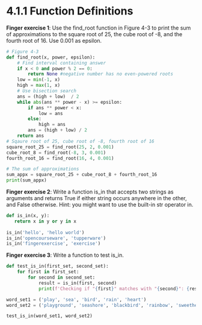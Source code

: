 # 4.1.1 Function Definitions
**Finger exercise 1**: Use the find_root function in Figure 4-3 to print the sum of approximations to the square root of 25, the cube root of -8, and the fourth root of 16. Use 0.001 as epsilon.

```python
# Figure 4-3
def find_root(x, power, epsilon):
    # Find interval containing answer
    if x < 0 and power % 2 == 0:
        return None #negative number has no even-powered roots
    low = min(-1, x)
    high = max(1, x)
    # Use bisection search
    ans = (high + low)  / 2
    while abs(ans ** power - x) >= epsilon:
        if ans ** power < x:
            low = ans
        else:
            high = ans
        ans = (high + low) / 2
    return ans
# Sqaure root of 25, cube root of -8, fourth root of 16
square_root_25 = find_root(25, 2, 0.001) 
cube_root_8 = find_root(-8, 3, 0.001) 
fourth_root_16 = find_root(16, 4, 0.001)

# The sum of approximations
sum_appx = square_root_25 + cube_root_8 + fourth_root_16
print(sum_appx)
```

**Finger exercise 2**: Write a function is_in that accepts two strings as arguments and returns True if either string occurs anywhere in the other, and False otherwise. Hint: you might want to use the built-in str operator in.

```python
def is_in(x, y):    
   return x in y or y in x
    
is_in('hello', 'hello world')
is_in('opencourseware', 'tupperware')
is_in('fingerexercise', 'exercise')
```

**Finger exercise 3**: Write a function to test is_in.

```python
def test_is_in(first_set, second_set):
    for first in first_set:
        for second in second_set:
            result = is_in(first, second)
            print(f'Checking if "{first}" matches with "{second}": {result}')

word_set1 = ('play', 'sea', 'bird', 'rain', 'heart')
word_set2 = ('playground', 'seashore', 'blackbird', 'rainbow', 'sweetheart')

test_is_in(word_set1, word_set2)
```